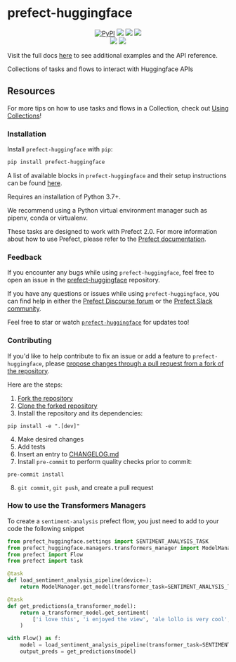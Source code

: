 # prefect-huggingface

<p align="center">
    <!--- Insert a cover image here -->
    <!--- <br> -->
    <a href="https://pypi.python.org/pypi/prefect-huggingface/" alt="PyPI version">
        <img alt="PyPI" src="https://img.shields.io/pypi/v/prefect-huggingface?color=0052FF&labelColor=090422"></a>
    <a href="https://github.com/AlessandroLollo/prefect-huggingface/" alt="Stars">
        <img src="https://img.shields.io/github/stars/AlessandroLollo/prefect-huggingface?color=0052FF&labelColor=090422" /></a>
    <a href="https://pepy.tech/badge/prefect-huggingface/" alt="Downloads">
        <img src="https://img.shields.io/pypi/dm/prefect-huggingface?color=0052FF&labelColor=090422" /></a>
    <a href="https://github.com/AlessandroLollo/prefect-huggingface/pulse" alt="Activity">
        <img src="https://img.shields.io/github/commit-activity/m/AlessandroLollo/prefect-huggingface?color=0052FF&labelColor=090422" /></a>
    <br>
    <a href="https://prefect-community.slack.com" alt="Slack">
        <img src="https://img.shields.io/badge/slack-join_community-red.svg?color=0052FF&labelColor=090422&logo=slack" /></a>
    <a href="https://discourse.prefect.io/" alt="Discourse">
        <img src="https://img.shields.io/badge/discourse-browse_forum-red.svg?color=0052FF&labelColor=090422&logo=discourse" /></a>
</p>

Visit the full docs [here](https://AlessandroLollo.github.io/prefect-huggingface) to see additional examples and the API reference.

Collections of tasks and flows to interact with Huggingface APIs


<!--- ### Add a real-world example of how to use this Collection here

Offer some motivation on why this helps.

After installing `prefect-huggingface` and [saving the credentials](#saving-credentials-to-block), you can easily use it within your flows to help you achieve the aforementioned benefits!

```python
from prefect import flow, get_run_logger
```

--->

## Resources

For more tips on how to use tasks and flows in a Collection, check out [Using Collections](https://orion-docs.prefect.io/collections/usage/)!

### Installation

Install `prefect-huggingface` with `pip`:

```bash
pip install prefect-huggingface
```

A list of available blocks in `prefect-huggingface` and their setup instructions can be found [here](https://AlessandroLollo.github.io/prefect-huggingface/blocks-catalog).

Requires an installation of Python 3.7+.

We recommend using a Python virtual environment manager such as pipenv, conda or virtualenv.

These tasks are designed to work with Prefect 2.0. For more information about how to use Prefect, please refer to the [Prefect documentation](https://orion-docs.prefect.io/).

<!--- ### Saving credentials to block

Replace this with actual instructions on how to get API key or token.

1. Head over to 
2. Login to your SERVICE account
3. Click "+ Create new secret key"
4. Copy the generated API key
5. Create a short script, replacing the placeholders (or do so in the UI)

```python
from prefect_huggingface import Block`
Block(api_key="API_KEY_PLACEHOLDER").save("BLOCK_NAME_PLACEHOLDER")
```

Congrats! You can now easily load the saved block, which holds your credentials:

```python
from prefect_huggingface import Block
Block.load("BLOCK_NAME_PLACEHOLDER")
```
--->

### Feedback

If you encounter any bugs while using `prefect-huggingface`, feel free to open an issue in the [prefect-huggingface](https://github.com/AlessandroLollo/prefect-huggingface) repository.

If you have any questions or issues while using `prefect-huggingface`, you can find help in either the [Prefect Discourse forum](https://discourse.prefect.io/) or the [Prefect Slack community](https://prefect.io/slack).

Feel free to star or watch [`prefect-huggingface`](https://github.com/AlessandroLollo/prefect-huggingface) for updates too!

### Contributing

If you'd like to help contribute to fix an issue or add a feature to `prefect-huggingface`, please [propose changes through a pull request from a fork of the repository](https://docs.github.com/en/pull-requests/collaborating-with-pull-requests/proposing-changes-to-your-work-with-pull-requests/creating-a-pull-request-from-a-fork).

Here are the steps:

1. [Fork the repository](https://docs.github.com/en/get-started/quickstart/fork-a-repo#forking-a-repository)
2. [Clone the forked repository](https://docs.github.com/en/get-started/quickstart/fork-a-repo#cloning-your-forked-repository)
3. Install the repository and its dependencies:
```
pip install -e ".[dev]"
```
4. Make desired changes
5. Add tests
6. Insert an entry to [CHANGELOG.md](https://github.com/AlessandroLollo/prefect-huggingface/blob/main/CHANGELOG.md)
7. Install `pre-commit` to perform quality checks prior to commit:
```
pre-commit install
```
8. `git commit`, `git push`, and create a pull request


### How to use the Transformers Managers
To create a `sentiment-analysis` prefect flow, you just need to add to your code the following snippet

```python
from prefect_huggingface.settings import SENTIMENT_ANALYSIS_TASK
from prefect_huggingface.managers.transformers_manager import ModelManager
from prefect import Flow
from prefect import task

@task
def load_sentiment_analysis_pipeline(device=):
    return ModelManager.get_model(transformer_task=SENTIMENT_ANALYSIS_TASK, device=device)

@task
def get_predictions(a_transformer_model):
    return a_transformer_model.get_sentiment(
        ['i love this', 'i enjoyed the view', 'ale lollo is very cool', 'the food is bad']
    )

with Flow() as f:
    model = load_sentiment_analysis_pipeline(transformer_task=SENTIMENT_ANALYSIS_TASK, device='cpu')
    output_preds = get_predictions(model)
```
